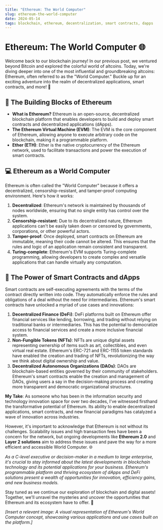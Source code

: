 ```yaml
---
title: "Ethereum: The World Computer"
slug: ethereum-the-world-computer
date: 2024-05-14
tags: blockchain, ethereum, decentralization, smart contracts, dapps
---
```


# Ethereum: The World Computer 🌐

Welcome back to our blockchain journey! In our previous post, we ventured beyond Bitcoin and explored the colorful world of altcoins. Today, we're diving deeper into one of the most influential and groundbreaking altcoins: Ethereum, often referred to as the "World Computer." Buckle up for an exciting adventure into the realm of decentralized applications, smart contracts, and more! 🚀

## 🧱 The Building Blocks of Ethereum

- **What is Ethereum?** Ethereum is an open-source, decentralized blockchain platform that enables developers to build and deploy smart contracts and decentralized applications (dApps).
- **The Ethereum Virtual Machine (EVM)**: The EVM is the core component of Ethereum, allowing anyone to execute arbitrary code on the blockchain, making it a programmable platform.
- **Ether (ETH)**: Ether is the native cryptocurrency of the Ethereum network, used to facilitate transactions and power the execution of smart contracts.

## 💻 Ethereum as a World Computer

Ethereum is often called the "World Computer" because it offers a decentralized, censorship-resistant, and tamper-proof computing environment. Here's how it works:

1. **Decentralized**: Ethereum's network is maintained by thousands of nodes worldwide, ensuring that no single entity has control over the system.
2. **Censorship-resistant**: Due to its decentralized nature, Ethereum applications can't be easily taken down or censored by governments, corporations, or other powerful actors.
3. **Tamper-proof**: Once deployed, smart contracts on Ethereum are immutable, meaning their code cannot be altered. This ensures that the rules and logic of an application remain consistent and transparent.
4. **Turing-complete**: Ethereum's EVM supports Turing-complete programming, allowing developers to create complex and versatile applications that can handle virtually any computation.

## 🌟 The Power of Smart Contracts and dApps

Smart contracts are self-executing agreements with the terms of the contract directly written into code. They automatically enforce the rules and obligations of a deal without the need for intermediaries. Ethereum's smart contracts have unlocked a myriad of use cases and innovations:

1. **Decentralized Finance (DeFi)**: DeFi platforms built on Ethereum offer financial services like lending, borrowing, and trading without relying on traditional banks or intermediaries. This has the potential to democratize access to financial services and create a more inclusive financial system.
2. **Non-Fungible Tokens (NFTs)**: NFTs are unique digital assets representing ownership of items such as art, collectibles, and even virtual real estate. Ethereum's ERC-721 and ERC-1155 token standards have enabled the creation and trading of NFTs, revolutionizing the way we think about digital ownership and value.
3. **Decentralized Autonomous Organizations (DAOs)**: DAOs are blockchain-based entities governed by their community of stakeholders. Ethereum's smart contracts enable the creation and management of DAOs, giving users a say in the decision-making process and creating more transparent and democratic organizational structures.

**My Take**: As someone who has been in the information security and technology innovation space for over two decades, I've witnessed firsthand the transformative potential of Ethereum. Its ability to enable decentralized applications, smart contracts, and new financial paradigms has catalyzed a wave of innovation across industries. 

However, it's important to acknowledge that Ethereum is not without its challenges. Scalability issues and high transaction fees have been a concern for the network, but ongoing developments like **Ethereum 2.0** and **Layer 2 solutions** aim to address these issues and pave the way for a more efficient and accessible World Computer. 🌐

*As a C-level executive or decision-maker in a medium to large enterprise, it's crucial to stay informed about the latest developments in blockchain technology and its potential applications for your business. Ethereum's programmable platform and thriving ecosystem of dApps and DeFi solutions present a wealth of opportunities for innovation, efficiency gains, and new business models.*

Stay tuned as we continue our exploration of blockchain and digital assets! Together, we'll unravel the mysteries and uncover the opportunities that Ethereum and its ecosystem have to offer. 🚀

*[Insert a relevant image: A visual representation of Ethereum's World Computer concept, showcasing various applications and use cases built on the platform.]*

